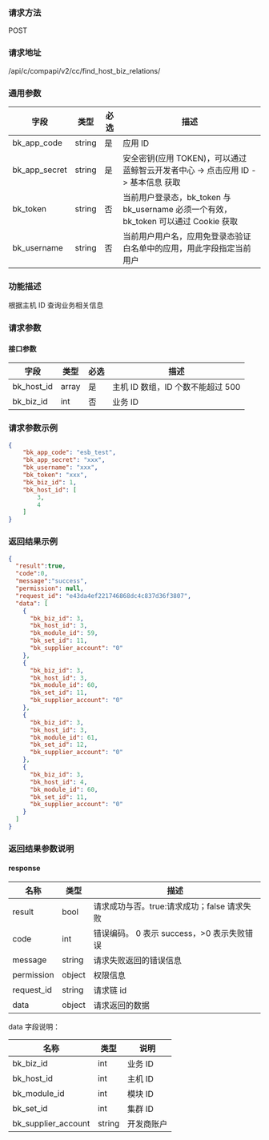 
### 请求方法

POST


### 请求地址

/api/c/compapi/v2/cc/find_host_biz_relations/


### 通用参数

| 字段 | 类型 | 必选 |  描述 |
|-----------|------------|--------|------------|
| bk_app_code  |  string    | 是 | 应用 ID     |
| bk_app_secret|  string    | 是 | 安全密钥(应用 TOKEN)，可以通过 蓝鲸智云开发者中心 -> 点击应用 ID -> 基本信息 获取 |
| bk_token     |  string    | 否 | 当前用户登录态，bk_token 与 bk_username 必须一个有效，bk_token 可以通过 Cookie 获取 |
| bk_username  |  string    | 否 | 当前用户用户名，应用免登录态验证白名单中的应用，用此字段指定当前用户 |


### 功能描述

根据主机 ID 查询业务相关信息

### 请求参数



#### 接口参数

| 字段                |  类型      | 必选   |  描述                       |
|---------------------|------------|--------|-----------------------------|
| bk_host_id | array     | 是     | 主机 ID 数组，ID 个数不能超过 500 |
| bk_biz_id  | int           | 否     | 业务 ID |

### 请求参数示例

```json
{
    "bk_app_code": "esb_test",
    "bk_app_secret": "xxx",
    "bk_username": "xxx",
    "bk_token": "xxx",
    "bk_biz_id": 1,
    "bk_host_id": [
        3,
        4
    ]
}
```

### 返回结果示例

```json
{
  "result":true,
  "code":0,
  "message":"success",
  "permission": null,
  "request_id": "e43da4ef221746868dc4c837d36f3807",
  "data": [
    {
      "bk_biz_id": 3,
      "bk_host_id": 3,
      "bk_module_id": 59,
      "bk_set_id": 11,
      "bk_supplier_account": "0"
    },
    {
      "bk_biz_id": 3,
      "bk_host_id": 3,
      "bk_module_id": 60,
      "bk_set_id": 11,
      "bk_supplier_account": "0"
    },
    {
      "bk_biz_id": 3,
      "bk_host_id": 3,
      "bk_module_id": 61,
      "bk_set_id": 12,
      "bk_supplier_account": "0"
    },
    {
      "bk_biz_id": 3,
      "bk_host_id": 4,
      "bk_module_id": 60,
      "bk_set_id": 11,
      "bk_supplier_account": "0"
    }
  ]
}
```

### 返回结果参数说明
#### response

| 名称    | 类型   | 描述                                    |
| ------- | ------ | ------------------------------------- |
| result  | bool   | 请求成功与否。true:请求成功；false 请求失败 |
| code    | int    | 错误编码。 0 表示 success，>0 表示失败错误   |
| message | string | 请求失败返回的错误信息                   |
| permission    | object | 权限信息    |
| request_id    | string | 请求链 id    |
| data    | object | 请求返回的数据                          |

data 字段说明：

| 名称  | 类型  | 说明 |
|---|---|---|
| bk_biz_id| int| 业务 ID |
| bk_host_id| int | 主机 ID |
| bk_module_id| int| 模块 ID |
| bk_set_id| int | 集群 ID |
| bk_supplier_account| string| 开发商账户 |